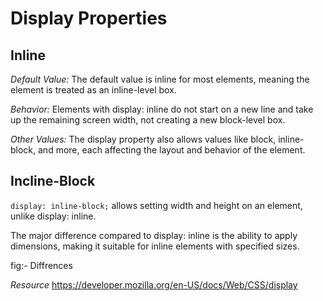 # Display Properties
## Inline
*Default Value:* The default value is inline for most elements, meaning the element is treated as an inline-level box.

*Behavior:* Elements with display: inline do not start on a new line and take up the remaining screen width, not creating a new block-level box.

*Other Values:* The display property also allows values like block, inline-block, and more, each affecting the layout and behavior of the element.

## Incline-Block
`display: inline-block;` allows setting width and height on an element, unlike display: inline.

The major difference compared to display: inline is the ability to apply dimensions, making it suitable for inline elements with specified sizes.


fig:- Diffrences

*Resource*
https://developer.mozilla.org/en-US/docs/Web/CSS/display